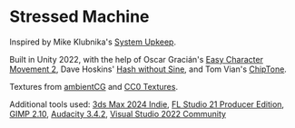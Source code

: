 # Stressed Machine
Inspired by Mike Klubnika's [System Upkeep](https://mikeklubnika.itch.io/system-upkeep).

Built in Unity 2022, with the help of Oscar Gracián's [Easy Character Movement 2](https://assetstore.unity.com/packages/tools/physics/easy-character-movement-2-193614), Dave Hoskins' [Hash without Sine](https://www.shadertoy.com/view/4djSRW), and Tom Vian's [ChipTone](https://sfbgames.itch.io/chiptone).

Textures from [ambientCG](https://ambientcg.com/) and [CC0 Textures](https://cc0-textures.com/).

Additional tools used: [3ds Max 2024 Indie](https://www.autodesk.com/campaigns/me-indie/3dsmax-indie), [FL Studio 21 Producer Edition](https://www.image-line.com/fl-studio/), [GIMP 2.10](https://www.gimp.org/), [Audacity 3.4.2](https://www.audacityteam.org/), [Visual Studio 2022 Community](https://visualstudio.microsoft.com/vs/community/)